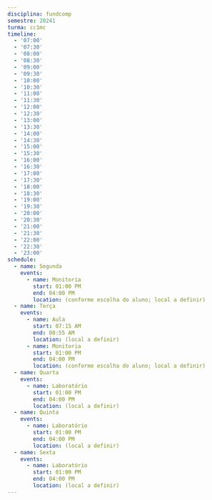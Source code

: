 ```yaml
---
disciplina: fundcomp
semestre: 20241
turma: cc1mc
timeline:
  - '07:00'
  - '07:30'
  - '08:00'
  - '08:30'
  - '09:00'
  - '09:30'
  - '10:00'
  - '10:30'
  - '11:00'
  - '11:30'
  - '12:00'
  - '12:30'
  - '13:00'
  - '13:30'
  - '14:00'
  - '14:30'
  - '15:00'
  - '15:30'
  - '16:00'
  - '16:30'
  - '17:00'
  - '17:30'
  - '18:00'
  - '18:30'
  - '19:00'
  - '19:30'
  - '20:00'
  - '20:30'
  - '21:00'
  - '21:30'
  - '22:00'
  - '22:30'
  - '23:00'
schedule:
  - name: Segunda
    events:
      - name: Monitoria
        start: 01:00 PM
        end: 04:00 PM
        location: (conforme escolha do aluno; local a definir)
  - name: Terça
    events:
      - name: Aula
        start: 07:15 AM
        end: 08:55 AM
        location: (local a definir)
      - name: Monitoria
        start: 01:00 PM
        end: 04:00 PM
        location: (conforme escolha do aluno; local a definir)
  - name: Quarta
    events:
      - name: Laboratório
        start: 01:00 PM
        end: 04:00 PM
        location: (local a definir)
  - name: Quinta
    events:
      - name: Laboratório
        start: 01:00 PM
        end: 04:00 PM
        location: (local a definir)
  - name: Sexta
    events:
      - name: Laboratório
        start: 01:00 PM
        end: 04:00 PM
        location: (local a definir)
---
```

